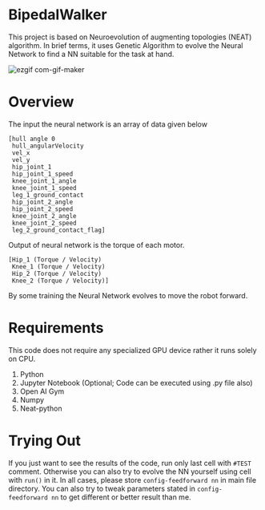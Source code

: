 # BipedalWalker

  This project is based on Neuroevolution of augmenting topologies (NEAT) algorithm. In brief terms, it uses Genetic Algorithm to evolve the Neural Network to find a NN suitable for the task at hand.
  
  
  ![ezgif com-gif-maker](https://user-images.githubusercontent.com/70597091/154683858-4b30eb98-7da4-4edd-99cf-404298ae2cd8.gif)
  
  # Overview
  
  The input the neural network is an array of data given below <br/>
  
    [hull angle 0
     hull_angularVelocity 
     vel_x 
     vel_y 
     hip_joint_1
     hip_joint_1_speed
     knee_joint_1_angle 
     knee_joint_1_speed
     leg_1_ground_contact
     hip_joint_2_angle
     hip_joint_2_speed	
     knee_joint_2_angle 
     knee_joint_2_speed 
     leg_2_ground_contact_flag]	 
     
  Output of neural network is the torque of each motor.
  
    [Hip_1 (Torque / Velocity)
     Knee_1 (Torque / Velocity)
     Hip_2 (Torque / Velocity)
     Knee_2 (Torque / Velocity)]
     
  By some training the Neural Network evolves to move the robot forward.
  
  # Requirements
  
  This code does not require any specialized GPU device rather it runs solely on CPU. 
  
  1. Python
  2. Jupyter Notebook (Optional; Code can be executed using .py file also)
  3. Open AI Gym
  4. Numpy
  5. Neat-python
  
  # Trying Out
  
  If you just want to see the results of the code, run only last cell with ```#TEST``` comment. Otherwise you can also try to evolve the NN yourself using cell with ```run()``` in it. In all cases, please store ```config-feedforward nn``` in main file directory. You can also try to tweak parameters stated in ```config-feedforward nn``` to get different or better result than me.

